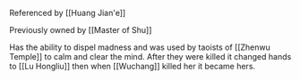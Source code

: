 Referenced by [[Huang Jian'e]]

Previously owned by [[Master of Shu]]

Has the ability to dispel madness and was used by taoists of [[Zhenwu Temple]] to calm and clear the mind. After they were killed it changed hands to [[Lu Hongliu]] then when [[Wuchang]] killed her it became hers.